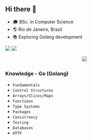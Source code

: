 ## Hi there 👋 

- 🎓 BSc. in Computer Science
- 🌎 Rio de Janeiro, Brazil
- 📚 Exploring Golang development

<div> 
    <a href="https://www.linkedin.com" target="_blank"><img src="https://img.shields.io/badge/-LinkedIn-%230077B5?style=for-the-badge&logo=linkedin&logoColor=white" target="_blank"></a> 
    <a href="https://instagram.com/" target="_blank"><img src="https://img.shields.io/badge/-Instagram-%23E4405F?style=for-the-badge&logo=instagram&logoColor=white" target="_blank"></a>
</div>

<p align="center">
  <a href="https://skillicons.dev">
    <img src="https://skillicons.dev/icons?i=go,vscode,git,github" />
  </a>
</p>

##

### Knowledge - Go (Golang)
- `Fundamentals`
- `Control Structures`
- `Arrays/Slices/Maps`
- `Functions`
- `Type Systems`
- `Packages`
- `Concurrency`
- `Testing`
- `Databases`
- `HTTP`


  

